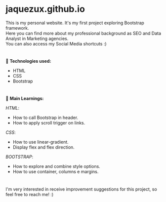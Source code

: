 # jaquezux.github.io

This is my personal website. It's my first project exploring Bootstrap framework.<br> 
Here you can find more about my professional background as SEO and Data Analyst in Marketing agencies. <br>
You can also access my Social Media shortcuts :)
#
👾 **Technologies used:** <br> 
- HTML
- CSS
- Bootstrap
#

📜 **Main Learnings:**

_HTML_:
- How to call Bootstrap in header.
- How to apply scroll trigger on links.

_CSS_:
- How to use linear-gradient.
- Display flex and flex direction.

_BOOTSTRAP_:
- How to explore and combine style options.
- How to use container, columns e margins.
#
I'm very interested in receive improvement suggestions for this project, so feel free to reach me! :)